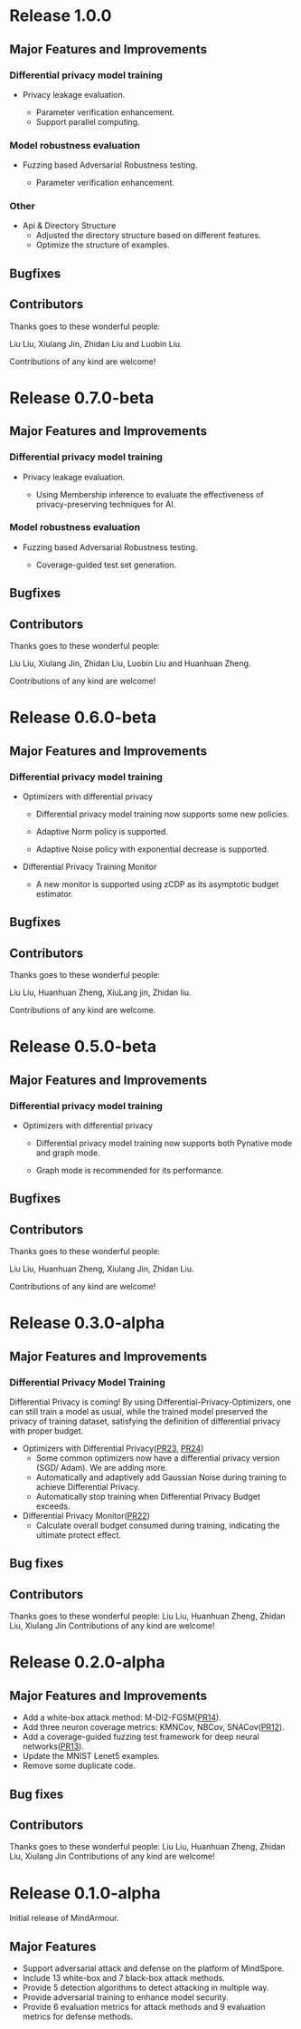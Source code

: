 # Release 1.0.0

## Major Features and Improvements

### Differential privacy model training

* Privacy leakage evaluation.

    * Parameter verification enhancement.
    * Support parallel computing.

### Model robustness evaluation

* Fuzzing based Adversarial Robustness testing.

    * Parameter verification enhancement.

### Other
* Api & Directory Structure
    * Adjusted the directory structure based on different features.
    * Optimize the structure of examples.
## Bugfixes

## Contributors

Thanks goes to these wonderful people:

Liu Liu, Xiulang Jin, Zhidan Liu and Luobin Liu.

Contributions of any kind are welcome!


# Release 0.7.0-beta

## Major Features and Improvements

### Differential privacy model training

* Privacy leakage evaluation.

  * Using Membership inference to evaluate the effectiveness of privacy-preserving techniques for AI.

### Model robustness evaluation

* Fuzzing based Adversarial Robustness testing.

  * Coverage-guided test set generation.

## Bugfixes

## Contributors

Thanks goes to these wonderful people:

Liu Liu, Xiulang Jin, Zhidan Liu, Luobin Liu and Huanhuan Zheng.

Contributions of any kind are welcome!


# Release 0.6.0-beta

## Major Features and Improvements

### Differential privacy model training

* Optimizers with differential privacy

  * Differential privacy model training now supports some new policies.

  * Adaptive Norm policy is supported.

  * Adaptive Noise policy with exponential decrease is supported.  

* Differential Privacy Training Monitor

  * A new monitor is supported using zCDP as its asymptotic budget estimator.

## Bugfixes

## Contributors

Thanks goes to these wonderful people:

Liu Liu, Huanhuan Zheng, XiuLang jin, Zhidan liu.

Contributions of any kind are welcome.


# Release 0.5.0-beta

## Major Features and Improvements

### Differential privacy model training

* Optimizers with differential privacy

    * Differential privacy model training now supports both Pynative mode and graph mode.

    * Graph mode is recommended for its performance.

## Bugfixes

## Contributors

Thanks goes to these wonderful people:

Liu Liu, Huanhuan Zheng, Xiulang Jin, Zhidan Liu.

Contributions of any kind are welcome!


# Release 0.3.0-alpha

## Major Features and Improvements

### Differential Privacy Model Training

Differential Privacy is coming! By using Differential-Privacy-Optimizers, one can still train a model as usual, while the trained model preserved the privacy of training dataset, satisfying the definition of
differential privacy with proper budget.
* Optimizers with Differential Privacy([PR23](https://gitee.com/mindspore/mindarmour/pulls/23), [PR24](https://gitee.com/mindspore/mindarmour/pulls/24))
    * Some common optimizers now have a differential privacy version (SGD/
    Adam). We are adding more.
    * Automatically and adaptively add Gaussian Noise during training to achieve Differential Privacy.
    * Automatically stop training when Differential Privacy Budget exceeds.
* Differential Privacy Monitor([PR22](https://gitee.com/mindspore/mindarmour/pulls/22))
    * Calculate overall budget consumed during training, indicating the ultimate protect effect.
## Bug fixes
## Contributors
Thanks goes to these wonderful people: 
Liu Liu, Huanhuan Zheng, Zhidan Liu, Xiulang Jin
Contributions of any kind are welcome!

# Release 0.2.0-alpha
## Major Features and Improvements
- Add a white-box attack method: M-DI2-FGSM([PR14](https://gitee.com/mindspore/mindarmour/pulls/14)).
- Add three neuron coverage metrics: KMNCov, NBCov, SNACov([PR12](https://gitee.com/mindspore/mindarmour/pulls/12)).
- Add a coverage-guided fuzzing test framework for deep neural networks([PR13](https://gitee.com/mindspore/mindarmour/pulls/13)).
- Update the MNIST Lenet5 examples.
- Remove some duplicate code.

## Bug fixes
## Contributors
Thanks goes to these wonderful people:
Liu Liu, Huanhuan Zheng, Zhidan Liu, Xiulang Jin
Contributions of any kind are welcome!

# Release 0.1.0-alpha

Initial release of MindArmour.

## Major Features

- Support adversarial attack and defense on the platform of MindSpore.
- Include 13 white-box and 7 black-box attack methods.
- Provide 5 detection algorithms to detect attacking in multiple way.
- Provide adversarial training to enhance model security.
- Provide 6 evaluation metrics for attack methods and 9 evaluation metrics for defense methods.
